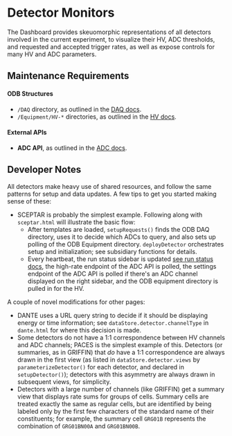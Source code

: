Detector Monitors
==================

The Dashboard provides skeuomorphic representations of all detectors involved in the current experiment, to visualize their HV, ADC thresholds, and requested and accepted trigger rates, as well as expose controls for many HV and ADC parameters.

## Maintenance Requirements

#### ODB Structures

 - `/DAQ` directory, as outlined in the [DAQ docs](https://github.com/GRIFFINCollaboration/griffin-dashboard/tree/gh-pages/templates/daq-monitor#odb-structures).
 - `/Equipment/HV-*` directories, as outlined in the [HV docs](https://github.com/GRIFFINCollaboration/griffin-dashboard/tree/gh-pages/templates/hv-monitor#odb-structures).

#### External APIs

 - **ADC API**, as outlined in the [ADC docs](https://github.com/GRIFFINCollaboration/griffin-dashboard/blob/gh-pages/templates/detectors/adc-sidebar/README.md).

## Developer Notes

All detectors make heavy use of shared resources, and follow the same patterns for setup and data updates. A few tips to get you started making sense of these:

 - SCEPTAR is probably the simplest example. Following along with `sceptar.html` will illustrate the basic flow:
   - After templates are loaded, `setupRequests()` finds the ODB DAQ directory, uses it to decide which ADCs to query, and also sets up polling of the ODB Equipment directory. `deployDetector` orchestrates setup and initialization; see subsidiary functions for details.
   - Every heartbeat, the run status sidebar is updated [see run status docs](https://github.com/GRIFFINCollaboration/griffin-dashboard/blob/gh-pages/templates/detectors/run-status/README.md), the high-rate endpoint of the ADC API is polled, the settings endpoint of the ADC API is polled if there's an ADC channel displayed on the right sidebar, and the ODB equipment directory is pulled in for the HV.

A couple of novel modifications for other pages:
 - DANTE uses a URL query string to decide if it should be displaying energy or time information; see `dataStore.detector.channelType` in `dante.html` for where this decision is made.
 - Some detectors do not have a 1:1 correspondence between HV channels and ADC channels; PACES is the simplest example of this. Detectors (or summaries, as in GRIFFIN) that *do* have a 1:1 correspondence are always drawn in the first view (as listed in `dataStore.detector.views` by `parameterizeDetector()` for each detector, and declared in `setupDetector()`); detectors with this asymmetry are always drawn in subsequent views, for simplicity.
 - Detectors with a large number of channels (like GRIFFIN) get a summary view that displays rate sums for groups of cells. Summary cells are treated exactly the same as regular cells, but are identified by being labeled only by the first few characters of the standard name of their constituents; for example, the summary cell `GRG01B` represents the combination of `GRG01BN00A` and `GRG01BN00B`.